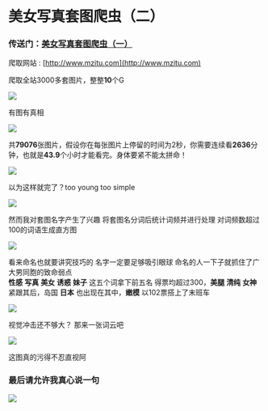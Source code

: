 # 美女写真套图爬虫（二）

### 传送门：[美女写真套图爬虫（一）](https://github.com/chenjiandongx/mmjpg)  

爬取网站 : [http://www.mzitu.com](http://www.mzitu.com)  

爬取全站3000多套图片，整整**10**个G  

![](http://oog4yfyu0.bkt.clouddn.com/mzitu_1.png)

有图有真相  

![](http://oog4yfyu0.bkt.clouddn.com/mzitu_0.png)  

共**79076**张图片，假设你在每张图片上停留的时间为2秒，你需要连续看**2636**分钟，也就是**43.9**个小时才能看完。身体要紧不能太拼命！  

![](http://oog4yfyu0.bkt.clouddn.com/kidding.png)  

以为这样就完了？too young too simple   

![](http://oog4yfyu0.bkt.clouddn.com/no.jpg)  

然而我对套图名字产生了兴趣 将套图名分词后统计词频并进行处理 对词频数超过100的词语生成直方图

![](http://oog4yfyu0.bkt.clouddn.com/counter.png)  

看来命名也就要讲究技巧的 名字一定要足够吸引眼球 命名的人一下子就抓住了广大男同胞的致命弱点  
**性感** **写真** **美女** **诱惑** **妹子** 这五个词拿下前五名 得票均超过300，**美腿** **清纯** **女神** 紧跟其后，岛国 **日本** 也出现在其中，**嫩模** 以102票搭上了末班车  

![](http://oog4yfyu0.bkt.clouddn.com/shy.jpg)  

视觉冲击还不够大？ 那来一张词云吧

![](http://oog4yfyu0.bkt.clouddn.com/mzitu_wd.jpg)  

这图真的污得不忍直视阿

### 最后请允许我真心说一句
![](http://oog4yfyu0.bkt.clouddn.com/thanks.png)  




